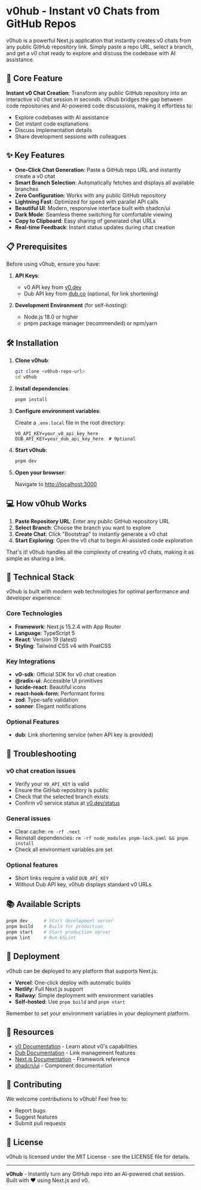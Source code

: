 # v0hub - Instant v0 Chats from GitHub Repos

v0hub is a powerful Next.js application that instantly creates v0 chats from any public GitHub repository link. Simply paste a repo URL, select a branch, and get a v0 chat ready to explore and discuss the codebase with AI assistance.

## 🚀 Core Feature

**Instant v0 Chat Creation**: Transform any public GitHub repository into an interactive v0 chat session in seconds. v0hub bridges the gap between code repositories and AI-powered code discussions, making it effortless to:
- Explore codebases with AI assistance
- Get instant code explanations
- Discuss implementation details
- Share development sessions with colleagues

## ✨ Key Features

- **One-Click Chat Generation**: Paste a GitHub repo URL and instantly create a v0 chat
- **Smart Branch Selection**: Automatically fetches and displays all available branches
- **Zero Configuration**: Works with any public GitHub repository
- **Lightning Fast**: Optimized for speed with parallel API calls
- **Beautiful UI**: Modern, responsive interface built with shadcn/ui
- **Dark Mode**: Seamless theme switching for comfortable viewing
- **Copy to Clipboard**: Easy sharing of generated chat URLs
- **Real-time Feedback**: Instant status updates during chat creation

## 📋 Prerequisites

Before using v0hub, ensure you have:

1. **API Keys**:
   - v0 API key from [v0.dev](https://v0.dev)
   - Dub API key from [dub.co](https://dub.co) (optional, for link shortening)

2. **Development Environment** (for self-hosting):
   - Node.js 18.0 or higher
   - pnpm package manager (recommended) or npm/yarn

## 🛠️ Installation

1. **Clone v0hub**:
   ```bash
   git clone <v0hub-repo-url>
   cd v0hub
   ```

2. **Install dependencies**:
   ```bash
   pnpm install
   ```

3. **Configure environment variables**:
   
   Create a `.env.local` file in the root directory:
   ```env
   V0_API_KEY=your_v0_api_key_here
   DUB_API_KEY=your_dub_api_key_here  # Optional
   ```

4. **Start v0hub**:
   ```bash
   pnpm dev
   ```

5. **Open your browser**:
   
   Navigate to [http://localhost:3000](http://localhost:3000)

## 💻 How v0hub Works

1. **Paste Repository URL**: Enter any public GitHub repository URL
2. **Select Branch**: Choose the branch you want to explore
3. **Create Chat**: Click "Bootstrap" to instantly generate a v0 chat
4. **Start Exploring**: Open the v0 chat to begin AI-assisted code exploration

That's it! v0hub handles all the complexity of creating v0 chats, making it as simple as sharing a link.

## 🔧 Technical Stack

v0hub is built with modern web technologies for optimal performance and developer experience:

### Core Technologies
- **Framework**: Next.js 15.2.4 with App Router
- **Language**: TypeScript 5
- **React**: Version 19 (latest)
- **Styling**: Tailwind CSS v4 with PostCSS

### Key Integrations
- **v0-sdk**: Official SDK for v0 chat creation
- **@radix-ui**: Accessible UI primitives
- **lucide-react**: Beautiful icons
- **react-hook-form**: Performant forms
- **zod**: Type-safe validation
- **sonner**: Elegant notifications

### Optional Features
- **dub**: Link shortening service (when API key is provided)

## 🐛 Troubleshooting

### v0 chat creation issues
- Verify your `V0_API_KEY` is valid
- Ensure the GitHub repository is public
- Check that the selected branch exists
- Confirm v0 service status at [v0.dev/status](https://v0.dev/status)

### General issues
- Clear cache: `rm -rf .next`
- Reinstall dependencies: `rm -rf node_modules pnpm-lock.yaml && pnpm install`
- Check all environment variables are set

### Optional features
- Short links require a valid `DUB_API_KEY`
- Without Dub API key, v0hub displays standard v0 URLs

## 📚 Available Scripts

```bash
pnpm dev      # Start development server
pnpm build    # Build for production
pnpm start    # Start production server
pnpm lint     # Run ESLint
```

## 🚀 Deployment

v0hub can be deployed to any platform that supports Next.js:

- **Vercel**: One-click deploy with automatic builds
- **Netlify**: Full Next.js support
- **Railway**: Simple deployment with environment variables
- **Self-hosted**: Use `pnpm build` and `pnpm start`

Remember to set your environment variables in your deployment platform.

## 🔗 Resources

- [v0 Documentation](https://v0.dev/docs) - Learn about v0's capabilities
- [Dub Documentation](https://dub.co/docs) - Link management features
- [Next.js Documentation](https://nextjs.org/docs) - Framework reference
- [shadcn/ui](https://ui.shadcn.com) - Component documentation

## 🤝 Contributing

We welcome contributions to v0hub! Feel free to:
- Report bugs
- Suggest features
- Submit pull requests

## 📄 License

v0hub is licensed under the MIT License - see the LICENSE file for details.

---

**v0hub** - Instantly turn any GitHub repo into an AI-powered chat session. Built with ❤️ using Next.js and v0.
